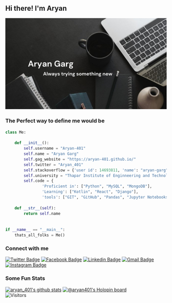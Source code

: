 ## Hi there! I'm Aryan

![](https://github.com/aryan-401/aryan-401/blob/main/ConfigFiles/images/banner.png?raw=true)
### The Perfect way to define me would be
```python
class Me:

    def __init__():
        self.username = "Aryan-401"
        self.name = "Aryan Garg"
        self.gag_website = "https://aryan-401.github.io/"
        self.twitter = "Aryan_401"
        self.stackoverflow = {'user id': 14693811, 'name': "aryan-garg"}
        self.university = "Thapar Institute of Enginneering and Technology"
        self.code = {
                'Proficient in': ["Python", "MySQL", "MongoDB"],
                'Learning': ["Kotlin", "React", "Django"],
                'tools': ["GIT", "GitHub", "Pandas", "Jupyter Notebooks", "SQLAlchemy"]
    
    def __str__(self):
        return self.name
     

if __name__ == "__main__":
    thats_all_folks = Me()    
```

### Connect with me
[![Twitter Badge](https://img.shields.io/badge/-Twitter-blue?style=plastic&logo=Twitter&logoColor=white&link=https://twitter.com/aryan-401/)](https://twitter.com/aryan-401/)
[![Facebook Badge](https://img.shields.io/badge/-Facebook-blue?style=plastic&logo=Facebook&logoColor=white&link=https://www.facebook.com/in/aryan.raj.garg.04/)](https://www.facebook.com/Aryan.raj.garg.04/)
[![Linkedin Badge](https://img.shields.io/badge/-Linkedin_Profile-blue?style=plastic&logo=Linkedin&logoColor=white&link=https://www.linkedin.com/in/aryangarg401/)](https://www.linkedin.com/in/aryangarg401/)
[![Gmail Badge](https://img.shields.io/badge/-agarg1_be21@thapar.edu-c14438?style=plastic&logo=Gmail&logoColor=white&link=mailto:agarg1_be21@thapar.edu)](mailto:agarg1_be21@thapar.edu)
[![Instagram Badge](https://img.shields.io/badge/-Instagram-purple?style=plastic&logo=instagram&logoColor=white&link=https://instagram.com/aryan_401/)](https://instagram.com/aryan_401)

### Some Fun Stats

[![aryan_401's github stats](https://github-readme-stats.vercel.app/api?username=aryan-401&theme=dark&show_icons=true)](https://github.com/aryan_401)
[![@aryan401's Holopin board](https://holopin.me/aryan401)](https://holopin.io/@aryan401)
<br>
![Visitors](https://visitor-badge.laobi.icu/badge?page_id=aryan-401.aryan-401)
